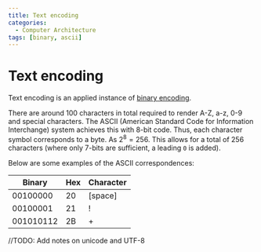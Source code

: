 ```yaml
---
title: Text encoding
categories:
  - Computer Architecture
tags: [binary, ascii]
---
```


# Text encoding

Text encoding is an applied instance of [binary encoding](/Hardware/Binary/Binary_encoding.md).

There are around 100 characters in total required to render A-Z, a-z, 0-9 and special characters. The ASCII (American Standard Code for Information Interchange) system achieves this with 8-bit code. Thus, each character symbol corresponds to a byte. As $2^8 = 256$. This allows for a total of 256 characters (where only 7-bits are sufficient, a leading `0` is added).

Below are some examples of the ASCII correspondences:

| Binary    | Hex | Character |
| --------- | --- | --------- |
| 00100000  | 20  | [space]   |
| 00100001  | 21  | !         |
| 001010112 | 2B  | +         |

//TODO: Add notes on unicode and UTF-8
